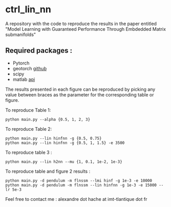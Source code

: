 # ctrl_lin_nn

A repository with the code to reproduce the results in the paper entitled "Model Learning with Guaranteed Performance Through Embdedded Matrix submanifolds"

## Required packages : 
+ Pytorch
+ geotorch [github](https://github.com/lezcano/geotorch/tree/master)
+ scipy
+ matlab [api](https://www.mathworks.com/help/matlab/matlab_external/install-the-matlab-engine-for-python.html)


The results presented in each figure can be reproduced by picking any value between braces as the parameter for the corresponding table or figure.

To reproduce Table 1:
```
python main.py --alpha {0.5, 1, 2, 3}
```

To reproduce Table 2:
```
python main.py --lin hinfnn -g {0.5, 0.75}
python main.py --lin hinfnn -g {0.5, 1, 1.5} -e 3500
```

To reproduce table 3 :
```
python main.py --lin h2nn --mu {1, 0.1, 1e-2, 1e-3}
```

To reproduce table  and figure 2 results : 
```
python main.py -d pendulum -m flnssm --lmi hinf -g 1e-3 -e 10000
python main.py -d pendulum -m flnssm --lin hinfnn -g 1e-3 -e 15000 --lr 5e-3
```

Feel free to contact me : alexandre dot hache at imt-tlantique dot fr
